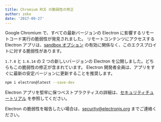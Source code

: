 ```yaml
---
title: Chromium RCE の脆弱性の修正
author: zeke
date: '2017-09-27'
---
```


Google Chromium で、すべての最新バージョンの Electron に影響するリモートコード実行の脆弱性が発見されました。 リモートコンテンツにアクセスする Electron アプリは、[sandbox オプション](https://electronjs.org/docs/api/sandbox-option) の有効に関係なく、このエクスプロイトに対する脆弱性があります。

`1.7.8` と `1.6.14` の 2 つの新しいバージョンの Electron を公開しました。どちらもこの脆弱性の修正が含まれています。 Electron 開発者全員は、アプリをすぐに最新の安定バージョンに更新することを推奨します。

```sh
npm i electron@latest --save-dev
```

Electron アプリを堅牢に保つベストプラクティスの詳細は、[セキュリティチュートリアル](https://electronjs.org/docs/tutorial/security) を参照してください。

Electron の脆弱性を報告したい場合は、security@electronjs.org までご連絡ください。